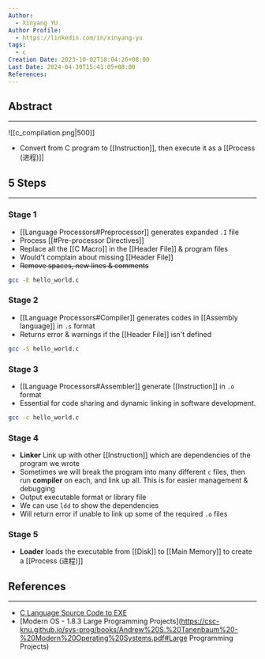 ```yaml
---
Author:
  - Xinyang YU
Author Profile:
  - https://linkedin.com/in/xinyang-yu
tags:
  - c
Creation Date: 2023-10-02T18:04:26+08:00
Last Date: 2024-04-30T15:41:05+08:00
References: 
---
```

## Abstract
---

![[c_compilation.png|500]]

- Convert from C program to [[Instruction]], then execute it as a [[Process (进程)]]

## 5 Steps
---
### Stage 1
- [[Language Processors#Preprocessor]] generates expanded `.I` file
- Process [[#Pre-processor Directives]]
- Replace all the [[C Macro]] in the [[Header File]] & program files
- Would't complain about missing [[Header File]]
- ~~Remove spaces, new lines & comments~~
```bash
gcc -E hello_world.c
```


### Stage 2
- [[Language Processors#Compiler]] generates codes in [[Assembly language]] in `.s` format
- Returns error & warnings if the [[Header File]] isn't defined
```bash
gcc -S hello_world.c
```

### Stage 3
- [[Language Processors#Assembler]] generate [[Instruction]] in `.o` format
- Essential for code sharing and dynamic linking in software development.
```bash
gcc -c hello_world.c
```
### Stage 4
- **Linker** Link up with other [[Instruction]] which are dependencies of the program we wrote
- Sometimes we will break the program into many different `c` files, then run **compiler** on each, and link up all. This is for easier management & debugging 
- Output executable format or library file
- We can use `ldd` to show the dependencies 
- Will return error if unable to link up some of the required `.o` files
### Stage 5
- **Loader** loads the executable from [[Disk]] to [[Main Memory]] to create a [[Process (进程)]]


## References
---
- [C Language Source Code to EXE](https://youtu.be/gSackZtqlUI?si=FXfUYg19cdPkvyRr)
- [Modern OS - 1.8.3 Large Programming Projects](https://csc-knu.github.io/sys-prog/books/Andrew%20S.%20Tanenbaum%20-%20Modern%20Operating%20Systems.pdf#Large Programming Projects)